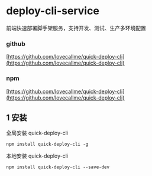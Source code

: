 # deploy-cli-service

前端快速部署脚手架服务，支持开发、测试、生产多环境配置

### github

[https://github.com/lovecallme/quick-deploy-cli](https://github.com/lovecallme/quick-deploy-cli)

### npm

[https://github.com/lovecallme/quick-deploy-cli](https://github.com/lovecallme/quick-deploy-cli)

## 1 安装

全局安装 quick-deploy-cli

```shell
npm install quick-deploy-cli -g
```

本地安装 quick-deploy-cli

```shell
npm install quick-deploy-cli --save-dev
```

